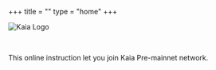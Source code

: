 +++
title = ""
type = "home"
+++


<!-- ![Kaia Logo](/images/Logo-1.png) -->
![Kaia Logo](https://raw.githubusercontent.com/klaytn/klaytn-pre-cypress-setup-workshop/main/static/images/Logo-1.png)

<!-- # CCO Onboarding - Pre-mainnet -->

&nbsp; 

This online instruction let you join Kaia Pre-mainnet network.    
